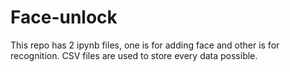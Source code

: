# Face-unlock
This repo has 2 ipynb files, one is for adding face and other is for recognition. CSV files are used to store every data possible.

